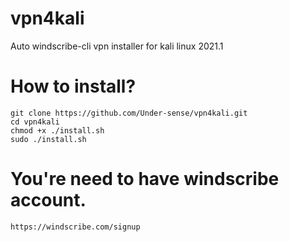 # vpn4kali
Auto windscribe-cli vpn installer for kali linux 2021.1
# How to install?
    git clone https://github.com/Under-sense/vpn4kali.git
    cd vpn4kali
    chmod +x ./install.sh
    sudo ./install.sh

# You're need to have windscribe account.
    https://windscribe.com/signup
